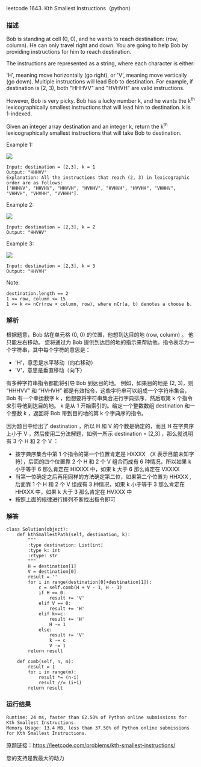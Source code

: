 leetcode  1643. Kth Smallest Instructions（python）

### 描述


Bob is standing at cell (0, 0), and he wants to reach destination: (row, column). He can only travel right and down. You are going to help Bob by providing instructions for him to reach destination.

The instructions are represented as a string, where each character is either:

'H', meaning move horizontally (go right), or
'V', meaning move vertically (go down).
Multiple instructions will lead Bob to destination. For example, if destination is (2, 3), both "HHHVV" and "HVHVH" are valid instructions.

However, Bob is very picky. Bob has a lucky number k, and he wants the k<sup>th</sup> lexicographically smallest instructions that will lead him to destination. k is 1-indexed.

Given an integer array destination and an integer k, return the k<sup>th</sup> lexicographically smallest instructions that will take Bob to destination.

 


Example 1:


![](https://assets.leetcode.com/uploads/2020/10/12/ex1.png)
	
	Input: destination = [2,3], k = 1
	Output: "HHHVV"
	Explanation: All the instructions that reach (2, 3) in lexicographic order are as follows:
	["HHHVV", "HHVHV", "HHVVH", "HVHHV", "HVHVH", "HVVHH", "VHHHV", "VHHVH", "VHVHH", "VVHHH"].
	
Example 2:


![](https://assets.leetcode.com/uploads/2020/10/12/ex2.png)

	Input: destination = [2,3], k = 2
	Output: "HHVHV"

Example 3:


![](https://assets.leetcode.com/uploads/2020/10/12/ex3.png)

	Input: destination = [2,3], k = 3
	Output: "HHVVH"
	

Note:

	destination.length == 2
	1 <= row, column <= 15
	1 <= k <= nCr(row + column, row), where nCr(a, b) denotes a choose b​​​​​.


### 解析


根据题意，Bob 站在单元格 (0, 0) 的位置，他想到达目的地 (row, column) 。 他只能左右移动。 您将通过为 Bob 提供到达目的地的指示来帮助他。指令表示为一个字符串，其中每个字符的意思是：

* 'H'，意思是水平移动（向右移动）
* 'V'，意思是垂直移动（向下）

有多种字符串指令都能将引导 Bob 到达目的地。 例如，如果目的地是 (2, 3)，则 “HHHVV” 和 “HVHVH” 都是有效指令，这些字符串可以组成一个字符串集合，Bob 有一个幸运数字 k ，他想要将字符串集合进行字典排序，然后取第 k 个指令来引导他到达目的地。 k 是从 1 开始索引的。给定一个整数数组 destination 和一个整数 k ，返回将 Bob 带到目的地的第 k 个字典序的指令。

因为题目中给出了 destination ，所以 H 和 V 的个数是确定的，而且 H 在字典序上小于 V ，然后使用二分法解题，如例一所示 destination = [2,3] ，那么就说明有 3 个 H 和 2 个 V ：

* 按字典序集合中第 1 个指令的第一个位置肯定是 HXXXX （X 表示目前未知字符），后面的四个位置靠 2 个 H 和 2 个 V 组合而成有 6 种情况，所以如果 k 小于等于 6 那么肯定在 HXXXX 中，如果 k 大于 6 那么肯定在 VXXXX 
* 当第一位确定之后再用同样的方法确定第二位，如果第二个位置为 HHXXX , 后面靠 1 个 H 和 2 个 V 组成有 3 种情况，如果 k 小于等于 3 那么肯定在 HHXXX 中，如果 k 大于 3 那么肯定在 HVXXX 中
* 按照上面的规律进行排列不断找出指令即可

### 解答
				
	class Solution(object):
	    def kthSmallestPath(self, destination, k):
	        """
	        :type destination: List[int]
	        :type k: int
	        :rtype: str
	        """
	        H = destination[1]
	        V = destination[0]
	        result = ''
	        for i in range(destination[0]+destination[1]):
	            c = self.comb(H + V - 1, H - 1)
	            if H == 0:
	                result += 'V'
	            elif V == 0:
	                result += 'H'
	            elif k<=c:
	                result += 'H'
	                H -= 1 
	            else:
	                result += 'V'
	                k -= c
	                V -= 1   
	        return result
	    
	    def comb(self, n, m):
	        result = 1
	        for i in range(m):
	            result *= (n-i)
	            result //= (i+1)
	        return result

            	      
			
### 运行结果

	Runtime: 24 ms, faster than 62.50% of Python online submissions for Kth Smallest Instructions.
	Memory Usage: 13.4 MB, less than 37.50% of Python online submissions for Kth Smallest Instructions.


原题链接：https://leetcode.com/problems/kth-smallest-instructions/



您的支持是我最大的动力
